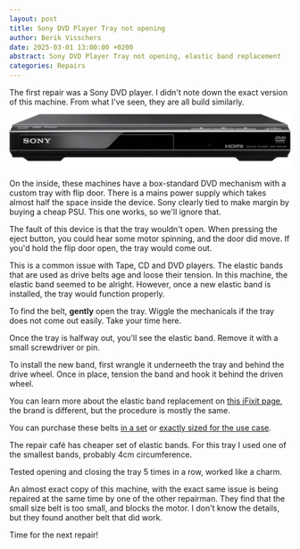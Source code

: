```yaml
---
layout: post
title: Sony DVD Player Tray not opening
author: Berik Visschers
date: 2025-03-01 13:00:00 +0200
abstract: Sony DVD Player Tray not opening, elastic band replacement
categories: Repairs
---
```


The first repair was a Sony DVD player. I didn't note down the exact version of this machine. From what I've seen, they are all build similarly.
<img src="/assets/img/repairs/81835_original_local_1200x1050_v3_converted-2.webp" alt="Sony DVP-SR510H" />

On the inside, these machines have a box-standard DVD mechanism with a custom tray with flip door. There is a mains power supply which takes almost half the space inside the device.
Sony clearly tied to make margin by buying a cheap PSU. This one works, so we'll ignore that.

The fault of this device is that the tray wouldn't open. When pressing the eject button, you could hear some motor spinning, and the door did move.
If you'd hold the flip door open, the tray would come out.

This is a common issue with Tape, CD and DVD players. The elastic bands that are used as drive belts age and loose their tension.
In this machine, the elastic band seemed to be alright. However, once a new elastic band is installed, the tray would function properly.

To find the belt, **gently** open the tray. Wiggle the mechanicals if the tray does not come out easily. Take your time here.

Once the tray is halfway out, you'll see the elastic band. Remove it with a small screwdriver or pin.

To install the new band, first wrangle it underneeth the tray and behind the drive wheel. Once in place, tension the band and hook it behind the driven wheel.

You can learn more about the elastic band replacement on [this iFixit page](https://www.ifixit.com/Guide/Samsung+DVD-HD850+Player+Rubber+Band+Replacement/32853), the brand is different, but the procedure is mostly the same.

You can purchase these belts [in a set](https://www.bol.com/nl/nl/p/set-van-7-vierkante-rubberen-aandrijf-riemen-snaren-voor-cd-en-dvd-spelers-cassette-recorders/9300000157340946/) or [exactly sized for the use case](https://webspareparts.com/en-nl/collections/cd-players-belts?srsltid=AfmBOoqUJXE8OTANbCj4GaJQamllozXLfzvQV8Oqamh_eStLjYSR-lFs).

The repair café has cheaper set of elastic bands. For this tray I used one of the smallest bands, probably 4cm circumference.

Tested opening and closing the tray 5 times in a row, worked like a charm.

An almost exact copy of this machine, with the exact same issue is being repaired at the same time by one of the other repairman.
They find that the small size belt is too small, and blocks the motor. I don't know the details, but they found another belt that did work.

Time for the next repair!
